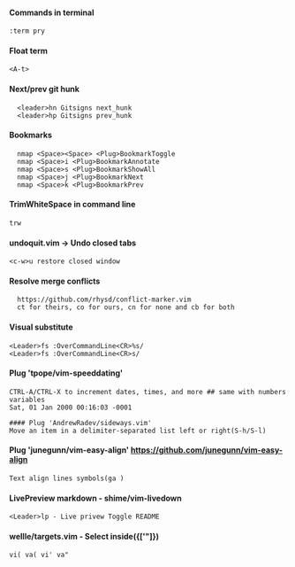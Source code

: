 #### Commands in terminal
`:term pry`

#### Float term
`<A-t>`

#### Next/prev git hunk
```
  <leader>hn Gitsigns next_hunk
  <leader>hp Gitsigns prev_hunk
```

#### Bookmarks
```
  nmap <Space><Space> <Plug>BookmarkToggle
  nmap <Space>i <Plug>BookmarkAnnotate
  nmap <Space>s <Plug>BookmarkShowAll
  nmap <Space>j <Plug>BookmarkNext
  nmap <Space>k <Plug>BookmarkPrev
```

#### TrimWhiteSpace in command line
`trw`

#### undoquit.vim -> Undo closed tabs
`<c-w>u restore closed window`

#### Resolve merge conflicts
```
  https://github.com/rhysd/conflict-marker.vim
  ct for theirs, co for ours, cn for none and cb for both
```


#### Visual substitute
```
<Leader>fs :OverCommandLine<CR>%s/
<Leader>fs :OverCommandLine<CR>s/
```

#### Plug 'tpope/vim-speeddating'
```
CTRL-A/CTRL-X to increment dates, times, and more ## same with numbers variables
Sat, 01 Jan 2000 00:16:03 -0001
```

```
#### Plug 'AndrewRadev/sideways.vim'
Move an item in a delimiter-separated list left or right(S-h/S-l)
```

#### Plug 'junegunn/vim-easy-align' https://github.com/junegunn/vim-easy-align
```
Text align lines symbols(ga )
```


#### LivePreview markdown - shime/vim-livedown
```
<Leader>lp - Live privew Toggle README
```

#### wellle/targets.vim - Select inside({['"]})
```
vi( va( vi' va"
```
